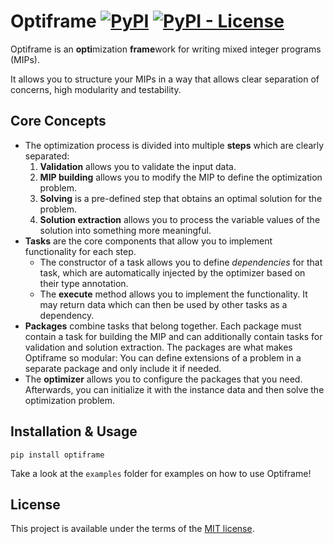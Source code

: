 # Optiframe [![PyPI](https://img.shields.io/pypi/v/optiframe)](https://pypi.org/project/optiframe/) [![PyPI - License](https://img.shields.io/pypi/l/optiframe)](LICENSE)

Optiframe is an **opti**mization **frame**work for writing mixed integer programs (MIPs).

It allows you to structure your MIPs in a way that allows clear separation of concerns,
high modularity and testability.

## Core Concepts

- The optimization process is divided into multiple **steps** which are clearly separated:
  1. **Validation** allows you to validate the input data.
  2. **MIP building** allows you to modify the MIP to define the optimization problem.
  3. **Solving** is a pre-defined step that obtains an optimal solution for the problem.
  4. **Solution extraction** allows you to process the variable values of the solution into something more meaningful.
- **Tasks** are the core components that allow you to implement functionality for each step.
  - The constructor of a task allows you to define *dependencies* for that task,
    which are automatically injected by the optimizer based on their type annotation.
  - The **execute** method allows you to implement the functionality.
    It may return data which can then be used by other tasks as a dependency.
- **Packages** combine tasks that belong together.
    Each package must contain a task for building the MIP and can additionally contain tasks
    for validation and solution extraction.
    The packages are what makes Optiframe so modular:
    You can define extensions of a problem in a separate package and only include it if needed.
- The **optimizer** allows you to configure the packages that you need.
    Afterwards, you can initialize it with the instance data and then solve the optimization problem.

## Installation & Usage

```cli
pip install optiframe
```

Take a look at the `examples` folder for examples on how to use Optiframe!

## License

This project is available under the terms of the [MIT license](LICENSE).
